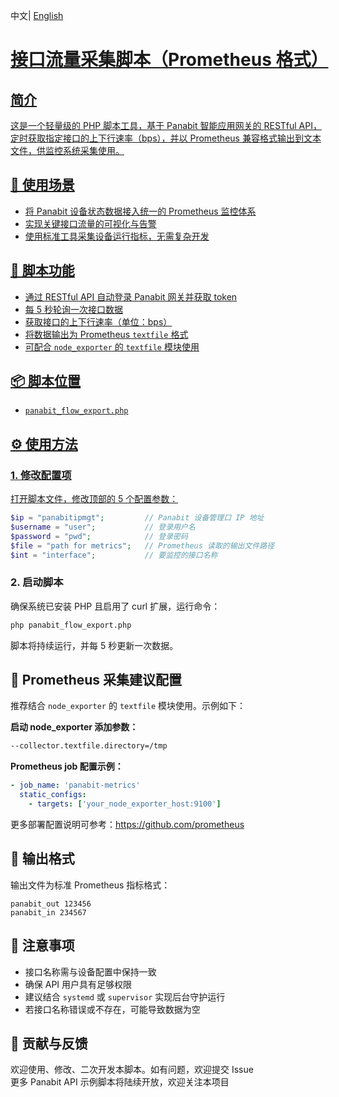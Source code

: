 <p>
中文<a/>| <a href="README.md"> English   
</p>

# 接口流量采集脚本（Prometheus 格式）

## 简介  
这是一个轻量级的 PHP 脚本工具，基于 Panabit 智能应用网关的 RESTful API，定时获取指定接口的上下行速率（bps），并以 Prometheus 兼容格式输出到文本文件，供监控系统采集使用。

## 🧰 使用场景  
- 将 Panabit 设备状态数据接入统一的 Prometheus 监控体系  
- 实现关键接口流量的可视化与告警  
- 使用标准工具采集设备运行指标，无需复杂开发

## 🔁 脚本功能  
- 通过 RESTful API 自动登录 Panabit 网关并获取 token  
- 每 5 秒轮询一次接口数据  
- 获取接口的上下行速率（单位：bps）  
- 将数据输出为 Prometheus `textfile` 格式  
- 可配合 `node_exporter` 的 `textfile` 模块使用

## 📦 脚本位置  
- `panabit_flow_export.php`

## ⚙ 使用方法

### 1. 修改配置项  
打开脚本文件，修改顶部的 5 个配置参数：

```php
$ip = "panabitipmgt";         // Panabit 设备管理口 IP 地址  
$username = "user";           // 登录用户名  
$password = "pwd";            // 登录密码  
$file = "path for metrics";   // Prometheus 读取的输出文件路径  
$int = "interface";           // 要监控的接口名称  
```

### 2. 启动脚本  
确保系统已安装 PHP 且启用了 curl 扩展，运行命令：

```bash
php panabit_flow_export.php
```

脚本将持续运行，并每 5 秒更新一次数据。

## 🔗 Prometheus 采集建议配置  

推荐结合 `node_exporter` 的 `textfile` 模块使用。示例如下：

**启动 node_exporter 添加参数：**
```bash
--collector.textfile.directory=/tmp
```

**Prometheus job 配置示例：**
```yaml
- job_name: 'panabit-metrics'
  static_configs:
    - targets: ['your_node_exporter_host:9100']
```

更多部署配置说明可参考：https://github.com/prometheus

## 📝 输出格式  
输出文件为标准 Prometheus 指标格式：

```
panabit_out 123456  
panabit_in 234567
```

## 🚧 注意事项  
- 接口名称需与设备配置中保持一致  
- 确保 API 用户具有足够权限  
- 建议结合 `systemd` 或 `supervisor` 实现后台守护运行  
- 若接口名称错误或不存在，可能导致数据为空

## 📣 贡献与反馈  
欢迎使用、修改、二次开发本脚本。如有问题，欢迎提交 Issue  
更多 Panabit API 示例脚本将陆续开放，欢迎关注本项目
